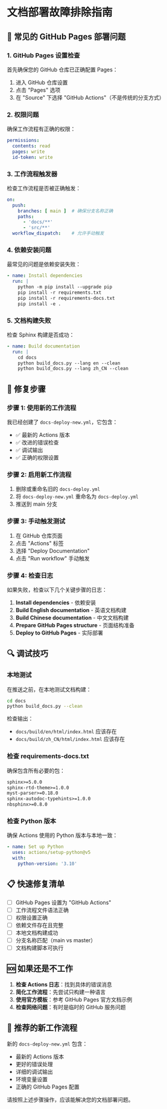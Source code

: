 # 文档部署故障排除指南

## 🔧 常见的 GitHub Pages 部署问题

### 1. GitHub Pages 设置检查

首先确保您的 GitHub 仓库已正确配置 Pages：

1. 进入 GitHub 仓库设置
2. 点击 "Pages" 选项
3. 在 "Source" 下选择 "GitHub Actions"（不是传统的分支方式）

### 2. 权限问题

确保工作流程有正确的权限：

```yaml
permissions:
  contents: read
  pages: write
  id-token: write
```

### 3. 工作流程触发器

检查工作流程是否被正确触发：

```yaml
on:
  push:
    branches: [ main ]  # 确保分支名称正确
    paths:
      - 'docs/**'
      - 'src/**'
  workflow_dispatch:    # 允许手动触发
```

### 4. 依赖安装问题

最常见的问题是依赖安装失败：

```yaml
- name: Install dependencies
  run: |
    python -m pip install --upgrade pip
    pip install -r requirements.txt
    pip install -r requirements-docs.txt
    pip install -e .
```

### 5. 文档构建失败

检查 Sphinx 构建是否成功：

```yaml
- name: Build documentation
  run: |
    cd docs
    python build_docs.py --lang en --clean
    python build_docs.py --lang zh_CN --clean
```

## 🚀 修复步骤

### 步骤 1: 使用新的工作流程

我已经创建了 `docs-deploy-new.yml`，它包含：

- ✅ 最新的 Actions 版本
- ✅ 改进的错误检查
- ✅ 调试输出
- ✅ 正确的权限设置

### 步骤 2: 启用新工作流程

1. 删除或重命名旧的 `docs-deploy.yml`
2. 将 `docs-deploy-new.yml` 重命名为 `docs-deploy.yml`
3. 推送到 main 分支

### 步骤 3: 手动触发测试

1. 在 GitHub 仓库页面
2. 点击 "Actions" 标签
3. 选择 "Deploy Documentation"
4. 点击 "Run workflow" 手动触发

### 步骤 4: 检查日志

如果失败，检查以下几个关键步骤的日志：

1. **Install dependencies** - 依赖安装
2. **Build English documentation** - 英语文档构建
3. **Build Chinese documentation** - 中文文档构建
4. **Prepare GitHub Pages structure** - 页面结构准备
5. **Deploy to GitHub Pages** - 实际部署

## 🔍 调试技巧

### 本地测试

在推送之前，在本地测试文档构建：

```bash
cd docs
python build_docs.py --clean
```

检查输出：
- `docs/build/en/html/index.html` 应该存在
- `docs/build/zh_CN/html/index.html` 应该存在

### 检查 requirements-docs.txt

确保包含所有必要的包：

```txt
sphinx>=5.0.0
sphinx-rtd-theme>=1.0.0
myst-parser>=0.18.0
sphinx-autodoc-typehints>=1.0.0
nbsphinx>=0.8.0
```

### 检查 Python 版本

确保 Actions 使用的 Python 版本与本地一致：

```yaml
- name: Set up Python
  uses: actions/setup-python@v5
  with:
    python-version: '3.10'
```

## 📋 快速修复清单

- [ ] GitHub Pages 设置为 "GitHub Actions"
- [ ] 工作流程文件语法正确
- [ ] 权限设置正确
- [ ] 依赖文件存在且完整
- [ ] 本地文档构建成功
- [ ] 分支名称匹配（main vs master）
- [ ] 文档构建脚本可执行

## 🆘 如果还是不工作

1. **检查 Actions 日志**：找到具体的错误消息
2. **简化工作流程**：先尝试只构建一种语言
3. **使用官方模板**：参考 GitHub Pages 官方文档示例
4. **检查网络问题**：有时是临时的 GitHub 服务问题

## 🎯 推荐的新工作流程

新的 `docs-deploy-new.yml` 包含：

- 最新的 Actions 版本
- 更好的错误处理
- 详细的调试输出
- 环境变量设置
- 正确的 GitHub Pages 配置

请按照上述步骤操作，应该能解决您的文档部署问题。
